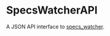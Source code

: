 # SpecsWatcherAPI

A JSON API interface to [specs_watcher](https://github.com/aortbals/specs_watcher).
